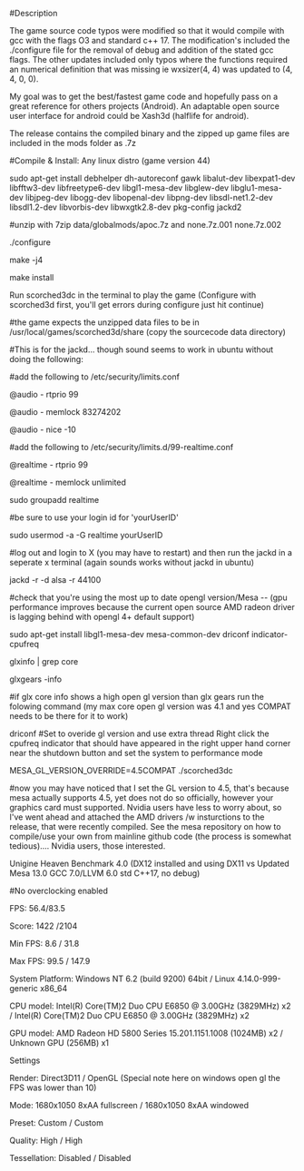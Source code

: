 #Description

The game source code typos were modified so that it would compile with gcc with the flags O3 and standard c++ 17. The modification's included the ./configure file for the removal of debug and addition of the stated gcc flags. The other updates included only typos where the functions required an numerical definition that was missing ie wxsizer(4, 4) was updated to (4, 4, 0, 0).

My goal was to get the best/fastest game code and hopefully pass on a great reference for others projects (Android). An adaptable open source user interface for android could be Xash3d (halflife for android).

The release contains the compiled binary and the zipped up game files are included in the mods folder as .7z

#Compile & Install: Any linux distro (game version 44)

sudo apt-get install debhelper dh-autoreconf gawk libalut-dev libexpat1-dev libfftw3-dev libfreetype6-dev libgl1-mesa-dev libglew-dev libglu1-mesa-dev libjpeg-dev libogg-dev libopenal-dev libpng-dev libsdl-net1.2-dev libsdl1.2-dev libvorbis-dev libwxgtk2.8-dev pkg-config jackd2

#unzip with 7zip data/globalmods/apoc.7z and none.7z.001 none.7z.002

./configure

make -j4

make install

Run scorched3dc in the terminal to play the game (Configure with scorched3d first, you'll get errors during configure just hit continue)

#the game expects the unzipped data files to be in /usr/local/games/scorched3d/share (copy the sourcecode data directory)

#This is for the jackd... though sound seems to work in ubuntu without doing the following:

#add the following to /etc/security/limits.conf

@audio - rtprio 99

@audio - memlock 83274202

@audio - nice -10

#add the following to /etc/security/limits.d/99-realtime.conf

@realtime   -  rtprio     99

@realtime   -  memlock    unlimited


sudo groupadd realtime

#be sure to use your login id for 'yourUserID'

sudo usermod -a -G realtime yourUserID

#log out and login to X (you may have to restart) and then run the jackd in a seperate x terminal (again sounds works without jackd in ubuntu)

jackd -r -d alsa -r 44100

#check that you're using the most up to date opengl version/Mesa -- (gpu performance improves because the current open source AMD radeon driver is lagging behind with opengl 4+ default support)

sudo apt-get install libgl1-mesa-dev mesa-common-dev driconf indicator-cpufreq

glxinfo | grep core

glxgears -info

#if glx core info shows a high open gl version than glx gears run the folowing command (my max core open gl version was 4.1 and yes COMPAT needs to be there for it to work)

driconf #Set to overide gl version and use extra thread
Right click the cpufreq indicator that should have appeared in the right upper hand corner near the shutdown button and set the system to performance mode

MESA_GL_VERSION_OVERRIDE=4.5COMPAT ./scorched3dc

#now you may have noticed that I set the GL version to 4.5, that's because mesa actually supports 4.5, yet does not do so officially, however your graphics card must supported. Nvidia users have less to worry about, so I've went ahead and attached the AMD drivers /w insturctions to the release, that were recently compiled. See the mesa repository on how to compile/use your own from mainline github code (the process is somewhat tedious).... Nvidia users, those interested.

Unigine Heaven Benchmark 4.0 (DX12 installed and using DX11 vs Updated Mesa 13.0 GCC 7.0/LLVM 6.0 std C++17, no debug)

#No overclocking enabled

FPS: 56.4/83.5 

Score: 1422 /2104

Min FPS:	8.6 / 31.8

Max FPS:	99.5 / 147.9

System Platform:	Windows NT 6.2 (build 9200) 64bit / Linux 4.14.0-999-generic x86_64

CPU model:	Intel(R) Core(TM)2 Duo CPU E6850 @ 3.00GHz (3829MHz) x2 / Intel(R) Core(TM)2 Duo CPU E6850 @ 3.00GHz (3829MHz) x2
 
GPU model:	AMD Radeon HD 5800 Series 15.201.1151.1008 (1024MB) x2 / Unknown GPU (256MB) x1


Settings

Render:	Direct3D11 / OpenGL (Special note here on windows open gl the FPS was lower than 10)

Mode:	1680x1050 8xAA fullscreen / 1680x1050 8xAA windowed

Preset:	Custom / Custom

Quality:	High / High

Tessellation:	Disabled / Disabled
